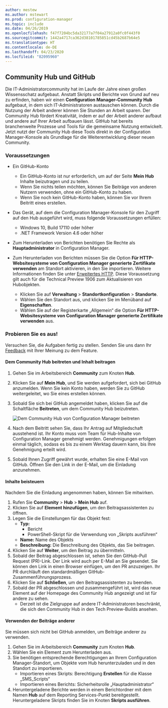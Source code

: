 ```yaml
---
author: mestew
ms.author: mstewart
ms.prod: configuration-manager
ms.topic: include
ms.date: 04/26/2019
ms.openlocfilehash: f47f7204bc5da32177a7f04a27912a0fc0f443f0
ms.sourcegitcommit: 1442a4717ca362d38101785851cd45b2687b64e5
ms.translationtype: HT
ms.contentlocale: de-DE
ms.lasthandoff: 04/23/2020
ms.locfileid: "82095960"
---
```

## <a name="community-hub-and-github"></a>Community Hub und GitHub
<!--3555935 & 3555936-->

Die IT-Administratorcommunity hat im Laufe der Jahre einen großen Wissensschatz aufgebaut. Anstatt Skripts und Berichte von Grund auf neu zu erfinden, haben wir einen **Configuration Manager-Community Hub** aufgebaut, in dem sich IT-Administratoren austauschen können. Durch die Nutzung der Arbeit anderer können Sie Stunden an Arbeit sparen. Der Community Hub fördert Kreativität, indem er auf der Arbeit anderer aufbaut und andere auf Ihrer Arbeit aufbauen lässt. GitHub hat bereits branchenweite Prozesse und Tools für die gemeinsame Nutzung entwickelt. Jetzt nutzt der Community Hub diese Tools direkt in der Configuration Manager-Konsole als Grundlage für die Weiterentwicklung dieser neuen Community.


### <a name="prerequisites"></a>Voraussetzungen 

- Ein GitHub-Konto

  - Ein GitHub-Konto ist nur erforderlich, um auf der Seite **Mein Hub** Inhalte beizutragen und zu teilen.
  - Wenn Sie nichts teilen möchten, können Sie Beiträge von anderen Nutzern verwenden, ohne ein GitHub-Konto zu haben.
  - Wenn Sie noch kein GitHub-Konto haben, können Sie vor Ihrem Beitritt eines erstellen.

- Das Gerät, auf dem die Configuration Manager-Konsole für den Zugriff auf den Hub ausgeführt wird, muss folgende Voraussetzungen erfüllen:

   - Windows 10, Build 17110 oder höher
   - .NET Framework Version 4.6 oder höher

- Zum Herunterladen von Berichten benötigen Sie Rechte als **Hauptadministrator** in Configuration Manager.
- Zum Herunterladen von Berichten müssen Sie die Option **Für HTTP-Websitesysteme von Configuration Manager generierte Zertifikate verwenden** am Standort aktivieren, in den Sie importieren. Weitere Informationen finden Sie unter [Erweitertes HTTP](../../../../plan-design/hierarchy/enhanced-http.md). Diese Voraussetzung gilt auch für die Technical Preview 1906 zum Aktualisieren von Hubobjekten.

     - Klicken Sie auf **Verwaltung** > **Standortkonfiguration** > **Standorte**.
     - Wählen Sie den Standort aus, und klicken Sie im Menüband auf **Eigenschaften**. 
     - Wählen Sie auf der Registerkarte „Allgemein“ die Option **Für HTTP-Websitesysteme von Configuration Manager generierte Zertifikate verwenden** aus.

### <a name="try-it-out"></a>Probieren Sie es aus!

Versuchen Sie, die Aufgaben fertig zu stellen. Senden Sie uns dann Ihr [Feedback](../../../../understand/find-help.md#product-feedback) mit Ihrer Meinung zu dem Feature.

#### <a name="join-the-community-hub-to-contribute-content"></a>Dem Community Hub beitreten und Inhalt beitragen

1. Gehen Sie im Arbeitsbereich **Community** zum Knoten **Hub**.
1. Klicken Sie auf **Mein Hub**, und Sie werden aufgefordert, sich bei GitHub anzumelden. Wenn Sie kein Konto haben, werden Sie zu GitHub weitergeleitet, wo Sie eines erstellen können.
1. Sobald Sie sich bei GitHub angemeldet haben, klicken Sie auf die Schaltfläche **Beitreten**, um dem Community Hub beizutreten.

   ![Dem Community Hub von Configuration Manager beitreten](../../media/3555935-join-community-hub.png)

1. Nach dem Beitritt sehen Sie, dass Ihr Antrag auf Mitgliedschaft ausstehend ist. Ihr Konto muss vom Team für Hub-Inhalte von Configuration Manager genehmigt werden. Genehmigungen erfolgen einmal täglich, sodass es bis zu einem Werktag dauern kann, bis Ihre Genehmigung erteilt wird.
1. Sobald Ihnen Zugriff gewährt wurde, erhalten Sie eine E-Mail von GitHub. Öffnen Sie den Link in der E-Mail, um die Einladung anzunehmen.

#### <a name="contribute-content"></a>Inhalte beisteuern

Nachdem Sie die Einladung angenommen haben, können Sie mitwirken.

1. Rufen Sie **Community** > **Hub** > **Mein Hub** auf.
1. Klicken Sie auf **Element hinzufügen**, um den Beitragsassistenten zu öffnen.
1. Legen Sie die Einstellungen für das Objekt fest:
   - **Typ:** 
     - Bericht
     - PowerShell-Skript für die Verwendung von „Skripts ausführen“
   - **Name:** Name des Objekts
   - **Beschreibung:** Die Beschreibung des Objekts, das Sie beitragen.
1. Klicken Sie auf **Weiter**, um den Beitrag zu übermitteln.
1. Sobald der Beitrag abgeschlossen ist, sehen Sie den GitHub-Pull Request (PR)-Link. Der Link wird auch per E-Mail an Sie gesendet. Sie können den Link in einen Browser einfügen, um den PR anzuzeigen. Ihr PR durchläuft den standardmäßigen GitHub-Zusammenführungsprozess.
1. Klicken Sie auf **Schließen**, um den Beitragsassistenten zu beenden.
1. Sobald der PR abgeschlossen und zusammengeführt ist, wird das neue Element auf der Homepage des Community Hub angezeigt und ist für andere zu sehen.
   - Derzeit ist die Zielgruppe auf andere IT-Administratoren beschränkt, die sich den Community Hub in den Tech Preview-Builds ansehen.

#### <a name="use-the-contributions-of-others"></a>Verwenden der Beiträge anderer

Sie müssen sich nicht bei GitHub anmelden, um Beiträge anderer zu verwenden.

1. Gehen Sie im Arbeitsbereich **Community** zum Knoten **Hub**.
1. Wählen Sie ein Element zum Herunterladen aus.
1. Sie benötigen entsprechende Berechtigungen an Ihrem Configuration Manager-Standort, um Objekte vom Hub herunterzuladen und in den Standort zu importieren.
    - Importieren eines Skripts: Berechtigung **Erstellen** für die Klasse „SMS_Scripts“
    - Importieren eines Berichts: Sicherheitsrolle „Hauptadministrator“
1. Heruntergeladene Berichte werden in einem Berichtordner mit dem Namen **Hub** auf dem Reporting Services-Punkt bereitgestellt. Heruntergeladene Skripts finden Sie im Knoten **Skripts ausführen**.

